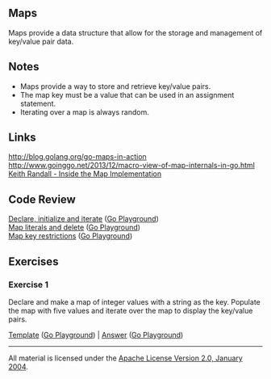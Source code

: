 ## Maps

Maps provide a data structure that allow for the storage and management of key/value pair data.

## Notes

* Maps provide a way to store and retrieve key/value pairs.
* The map key must be a value that can be used in an assignment statement.
* Iterating over a map is always random.

## Links

http://blog.golang.org/go-maps-in-action  
http://www.goinggo.net/2013/12/macro-view-of-map-internals-in-go.html  
[Keith Randall - Inside the Map Implementation](https://www.youtube.com/watch?v=Tl7mi9QmLns)

## Code Review

[Declare, initialize and iterate](example1/example1.go) ([Go Playground](http://play.golang.org/p/EHfkoipKYF))  
[Map literals and delete](example2/example2.go) ([Go Playground](http://play.golang.org/p/H2txq6dw14))  
[Map key restrictions](example3/example3.go) ([Go Playground](http://play.golang.org/p/LZRHA7FG6s))  

## Exercises

### Exercise 1

Declare and make a map of integer values with a string as the key. Populate the map with five values and iterate over the map to display the key/value pairs.

[Template](exercises/template1/template1.go) ([Go Playground](http://play.golang.org/p/E2VFcOY1o6)) | 
[Answer](exercises/exercise1/exercise1.go) ([Go Playground](http://play.golang.org/p/uT_pwbOgNc))
___
All material is licensed under the [Apache License Version 2.0, January 2004](http://www.apache.org/licenses/LICENSE-2.0).
